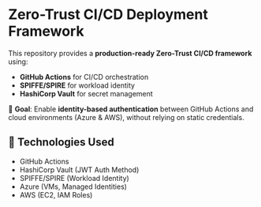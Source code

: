 # Zero-Trust CI/CD Deployment Framework

This repository provides a **production-ready Zero-Trust CI/CD framework** using:

- **GitHub Actions** for CI/CD orchestration
- **SPIFFE/SPIRE** for workload identity
- **HashiCorp Vault** for secret management

🎯 **Goal**: Enable **identity-based authentication** between GitHub Actions and cloud environments (Azure & AWS), without relying on static credentials.

## 🔐 Technologies Used

- GitHub Actions
- HashiCorp Vault (JWT Auth Method)
- SPIFFE/SPIRE (Workload Identity)
- Azure (VMs, Managed Identities)
- AWS (EC2, IAM Roles)
